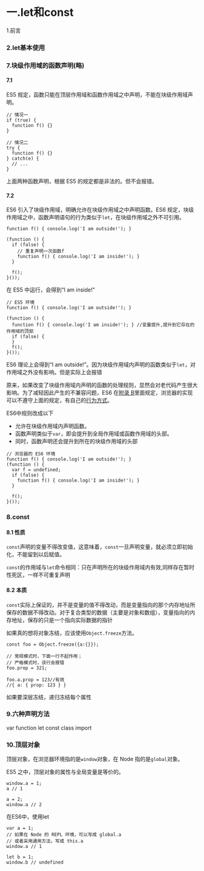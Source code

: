 # 一.let和const

1.前言

### 2.let基本使用



### 7.块级作用域的函数声明(略)

#### 7.1

ES5 规定，函数只能在顶层作用域和函数作用域之中声明，不能在块级作用域声明。

```
// 情况一
if (true) {
  function f() {}
}

// 情况二
try {
  function f() {}
} catch(e) {
  // ...
}
```

上面两种函数声明，根据 ES5 的规定都是非法的。但不会报错。

#### 7.2

ES6 引入了块级作用域，明确允许在块级作用域之中声明函数。ES6 规定，块级作用域之中，函数声明语句的行为类似于`let`，在块级作用域之外不可引用。

```
function f() { console.log('I am outside!'); }

(function () {
  if (false) {
    // 重复声明一次函数f
    function f() { console.log('I am inside!'); }
  }

  f();
}());
```

在 ES5 中运行，会得到“I am inside!”

```
// ES5 环境
function f() { console.log('I am outside!'); }

(function () {
  function f() { console.log('I am inside!'); } //变量提升,提升到它存在的作用域的顶部
  if (false) {
  }
  f();
}());
```

ES6 理论上会得到“I am outside!”。因为块级作用域内声明的函数类似于`let`，对作用域之外没有影响。但是实际上会报错

原来，如果改变了块级作用域内声明的函数的处理规则，显然会对老代码产生很大影响。为了减轻因此产生的不兼容问题，ES6 在[附录 B](https://www.ecma-international.org/ecma-262/6.0/index.html#sec-block-level-function-declarations-web-legacy-compatibility-semantics)里面规定，浏览器的实现可以不遵守上面的规定，有自己的[行为方式](https://stackoverflow.com/questions/31419897/what-are-the-precise-semantics-of-block-level-functions-in-es6)。

ES6中规则改成以下

- 允许在块级作用域内声明函数。
- 函数声明类似于`var`，即会提升到全局作用域或函数作用域的头部。
- 同时，函数声明还会提升到所在的块级作用域的头部

```
// 浏览器的 ES6 环境
function f() { console.log('I am outside!'); }
(function () {
  var f = undefined;
  if (false) {
    function f() { console.log('I am inside!'); }
  }

  f();
}());
```

### 8.const

#### 8.1 性质

`const`声明的变量不得改变值，这意味着，`const`一旦声明变量，就必须立即初始化，不能留到以后赋值。

`const`的作用域与`let`命令相同：只在声明所在的块级作用域内有效,同样存在暂时性死区，一样不可重复声明

#### 8.2 本质

`const`实际上保证的，并不是变量的值不得改动，而是变量指向的那个内存地址所保存的数据不得改动。对于复合类型的数据（主要是对象和数组），变量指向的内存地址，保存的只是一个指向实际数据的指针

如果真的想将对象冻结，应该使用`Object.freeze`方法。

```
const foo = Object.freeze({a:{}});

// 常规模式时，下面一行不起作用；
// 严格模式时，该行会报错
foo.prop = 321;

foo.a.prop = 123//有效
//{ a: { prop: 123 } }
```

如果要深层冻结，递归冻结每个属性

### 9.六种声明方法

var function let const class import

### 10.顶层对象

顶层对象，在浏览器环境指的是`window`对象，在 Node 指的是`global`对象。

ES5 之中，顶层对象的属性与全局变量是等价的。

```
window.a = 1;
a // 1

a = 2;
window.a // 2
```

在ES6中，使用let

```
var a = 1;
// 如果在 Node 的 REPL 环境，可以写成 global.a
// 或者采用通用方法，写成 this.a
window.a // 1

let b = 1;
window.b // undefined
```






